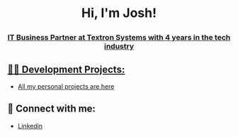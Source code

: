 <h1><p align="center">Hi, I'm Josh! <br/><a href="https://github.com/joshuafguzman"></a> <a href="https://www.linkedin.com/in/joshua-guzman-4031841b8/"></p></h1> 

<h3><p align="center">IT Business Partner at Textron Systems with 4 years in the tech industry</p></h3>

<h2></h2>

<h2>👨‍💻 Development Projects:</h2>

  - All my personal projects are [here](https://github.com/joshuafguzman?tab=repositories)

<h2> 🤳 Connect with me:</h2>

- [Linkedin](https://www.linkedin.com/in/joshua-guzman-4031841b8/)



